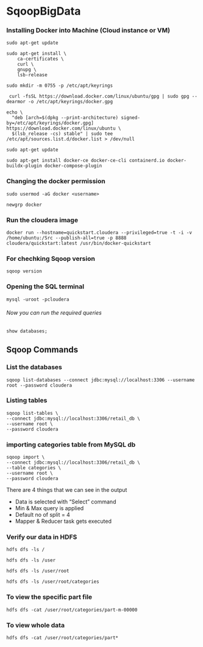# SqoopBigData

### Installing Docker into Machine (Cloud instance or VM)
```
sudo apt-get update
```

```
sudo apt-get install \
    ca-certificates \
    curl \
    gnupg \
    lsb-release
```

```
sudo mkdir -m 0755 -p /etc/apt/keyrings
```

```
 curl -fsSL https://download.docker.com/linux/ubuntu/gpg | sudo gpg --dearmor -o /etc/apt/keyrings/docker.gpg
```

```
echo \
  "deb [arch=$(dpkg --print-architecture) signed-by=/etc/apt/keyrings/docker.gpg] https://download.docker.com/linux/ubuntu \
  $(lsb_release -cs) stable" | sudo tee /etc/apt/sources.list.d/docker.list > /dev/null
```

```
sudo apt-get update
```

```
sudo apt-get install docker-ce docker-ce-cli containerd.io docker-buildx-plugin docker-compose-plugin
```

### Changing the docker permission
```
sudo usermod -aG docker <username>
```

```
newgrp docker
```

### Run the cloudera image
```
docker run --hostname=quickstart.cloudera --privileged=true -t -i -v /home/ubuntu:/Src --publish-all=true -p 8888 cloudera/quickstart:latest /usr/bin/docker-quickstart
```

### For chechking Sqoop version
```
sqoop version
```

### Opening the SQL terminal
```
mysql -uroot -pcloudera
```
###### Now you can run the required queries
```
show databases;
```

## Sqoop Commands

### List the databases
```
sqoop list-databases --connect jdbc:mysql://localhost:3306 --username root --password cloudera
```

### Listing tables
```
sqoop list-tables \
--connect jdbc:mysql://localhost:3306/retail_db \
--username root \
--password cloudera
```

### importing categories table from MySQL db
```
sqoop import \
--connect jdbc:mysql://localhost:3306/retail_db \
--table categories \
--username root \
--password cloudera
```
There are 4 things that we can see in the output

- Data is selected with “Select” command
- Min & Max query is applied
- Default no of split = 4
- Mapper & Reducer task gets executed

### Verify our data in HDFS
```
hdfs dfs -ls /

hdfs dfs -ls /user

hdfs dfs -ls /user/root

hdfs dfs -ls /user/root/categories
```

### To view the specific part file
```
hdfs dfs -cat /user/root/categories/part-m-00000
```

### To view whole data
```
hdfs dfs -cat /user/root/categories/part*
```
